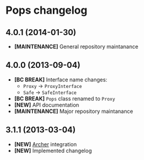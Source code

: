 # Pops changelog

## 4.0.1 (2014-01-30)

- **[MAINTENANCE]** General repository maintanance

## 4.0.0 (2013-09-04)

- **[BC BREAK]** Interface name changes:
    - `Proxy` -> `ProxyInterface`
    - `Safe` -> `SafeInterface`
- **[BC BREAK]** `Pops` class renamed to `Proxy`
- **[NEW]** API documentation
- **[MAINTENANCE]** Major repository maintanance

## 3.1.1 (2013-03-04)

- **[NEW]** [Archer](https://github.com/IcecaveStudios/archer) integration
- **[NEW]** Implemented changelog
